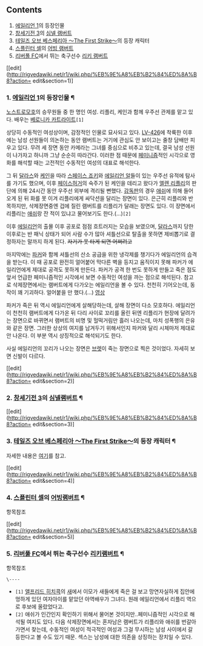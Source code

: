 ## Contents

    

1. [에일리언 1](%EC%97%90%EC%9D%BC%EB%A6%AC%EC%96%B8%201.md)의 등장인물 
2. [창세기전 3](%EC%B0%BD%EC%84%B8%EA%B8%B0%EC%A0%84%203.md)의 [심넬 램버트](%EC%8B%AC%EB%84%AC%20%EB%9E%A8%EB%B2%84%ED%8A%B8.md)
3. [테일즈 오브 베스페리아 ～The First Strike～](%ED%85%8C%EC%9D%BC%EC%A6%88%20%EC%98%A4%EB%B8%8C%20%EB%B2%A0%EC%8A%A4%ED%8E%98%EB%A6%AC%EC%95%84%20%EF%BD%9EThe%20First%20Strike%EF%BD%9E.md)의 등장 캐릭터 
4. [스플린터 셀](%EC%8A%A4%ED%94%8C%EB%A6%B0%ED%84%B0%20%EC%85%80.md)의 [어빙 램버트](%EC%96%B4%EB%B9%99%20%EB%9E%A8%EB%B2%84%ED%8A%B8.md)
5. [리버풀 FC](%EB%A6%AC%EB%B2%84%ED%92%80%20FC.md)에서 뛰는 축구선수 [리키 램버트](%EB%A6%AC%ED%82%A4%20%EB%9E%A8%EB%B2%84%ED%8A%B8.md)

[[edit](http://rigvedawiki.net/r1/wiki.php/%EB%9E%A8%EB%B2%84%ED%8A%B8?action=
edit&section=1)]

### 1. [에일리언 1](%EC%97%90%EC%9D%BC%EB%A6%AC%EC%96%B8%201.md)의 등장인물 ¶

[노스트로모호](%EB%85%B8%EC%8A%A4%ED%8A%B8%EB%A1%9C%EB%AA%A8%ED%98%B8.md)의 승무원들 중
한 명인 여성. 리플리, 케인과 함께 우주선 관제를 맡고 있다. 배우는 [베로니카 카트라이트](%EB%B2%A0%EB%A1%9C%EB%8B%88%EC%B9%B4%20%EC%B9%B4%ED%8A%B8%EB%9D%BC%EC%9D%B4%ED%8A%B8.md)`[1]`

  

상당히 수동적인 여성상이며, 감정적인 인물로 묘사되고 있다. [LV-426](LV-426.md)에 착륙한 이후에는 남성 선원들이
의논하는 동안 램버트는 거기에 관심도 안 보이고는 줄창 담배만 피우고 있다. 무려 세 장면 동안 카메라는 그녀를 중심으로 비추고 있는데,
결국 남성 선원이 나가자고 하니까 그냥 순순히 따라간다. 이러한 점 때문에
[페미니즘](%ED%8E%98%EB%AF%B8%EB%8B%88%EC%A6%98.md)적인 시각으로 영화를 해석할 때는 고전적인 수동적인
여성의 대표로 해석한다.

  

그 뒤 [달라스](%EB%8B%AC%EB%9D%BC%EC%8A%A4.md)와
[케인](%EC%BC%80%EC%9D%B8%28%EC%97%90%EC%9D%BC%EB%A6%AC%EC%96%B8%29.md)을 따라
[스페이스 죠키](%EC%8A%A4%ED%8E%98%EC%9D%B4%EC%8A%A4%20%EC%A3%A0%ED%82%A4.md)와
[에일리언 알](%EC%97%90%EC%9D%BC%EB%A6%AC%EC%96%B8%20%EC%95%8C.md)들이 있는 우주선 유적에
탐사를 가기도 했으며, 이후 [페이스허거](%ED%8E%98%EC%9D%B4%EC%8A%A4%20%ED%97%88%EA%B1%B0.md)의 숙주가 된 케인을 데리고 왔다가
[엘렌 리플리](%EC%97%98%EB%A0%8C%20%EB%A6%AC%ED%94%8C%EB%A6%AC.md)의 판단에 의해 24시간
동안 우주선 외부에 격리될 뻔했다. [감독판](%EA%B0%90%EB%8F%85%ED%8C%90.md)의 경우
[애쉬](%EC%95%A0%EC%89%AC%28%EC%97%90%EC%9D%BC%EB%A6%AC%EC%96%B8%29.md)에 의해
들어오게 된 뒤 화를 못 이겨 리플리에게 싸닥션을 달리는 장면이 있다. 은근히 리플리와 반목하지만, 삭제장면중엔 겁에 질린 램버트를 리플리가
달래는 장면도 있다. 이 장면에서 리플리는 [애쉬](%EC%95%A0%EC%89%AC.md)랑 잔 적이 있냐고 물어보기도
한다.(...)`[2]`

  

이후 [에일리언](%EC%97%90%EC%9D%BC%EB%A6%AC%EC%96%B8.md)의 출몰 이후 공포로 점점 흐트러지는 모습을
보였으며, [달라스](%EB%8B%AC%EB%9D%BC%EC%8A%A4.md)까지 당한 이후로는 반 패닉 상태가 되어 사람 수가 많아
셔틀선으로 탈출을 못하면 제비뽑기로 결정하자는 말까지 하게 된다. <del>자기가 못 타게 되면 어쩌려고</del>

  

마지막에는 [파커](%ED%8C%8C%EC%BB%A4.md)와 함께 셔틀선의 산소 공급을 위한 냉각제를 챙기다가 에일리언의 습격을
받는다. 이 때 공포로 완전히 얼어붙어 막다른 벽을 등지고 움직이지 못해 파커가 에일리언에게 제대로 공격도 못하게 만든다. 파커가 공격 한
번도 못하게 만들고 죽은 점도 앞서 언급한 페미니즘적인 시각에서 보면 수동적인 여성을 까는 점으로 해석된다. 참고로 삭제장면에서는 램버트에게
다가오는 에일리언을 볼 수 있다. 천천히 기어오는데, 동작이 꽤 기괴하다. 얼어붙을 만 했다.(...)
[영상](http://www.youtube.com/watch?v=xMyWKwyPNIQ&feature=related)

  

파커가 죽은 뒤 역시 에일리언에게 살해당하는데, 살해 장면이 다소 모호하다. 에일리언이 천천히 램버트에게 다가온 뒤 다리 사이로 꼬리를 올린
뒤엔 리플리가 현장에 달려가는 장면으로 바뀌면서 램버트의 비명 및 헐떡거림만 흘러 나오는데, 마치 성폭행의 은유와 같은 장면. 그러한 상상의
여지를 남겨두기 위해서인지 파커와 달리 시체마저 제대로 안 나온다. 이 부분 역시 상징적으로 해석되기도 한다.

  

사실 에일리언의 꼬리가 나오는 장면은 [브렛](%EB%B8%8C%EB%A0%9B.md)이 죽는 장면으로 찍은 것이었다. 자세히 보면
신발이 다르다.

  

[[edit](http://rigvedawiki.net/r1/wiki.php/%EB%9E%A8%EB%B2%84%ED%8A%B8?action=
edit&section=2)]

### 2. [창세기전 3](%EC%B0%BD%EC%84%B8%EA%B8%B0%EC%A0%84%203.md)의 [심넬램버트](%EC%8B%AC%EB%84%AC%20%EB%9E%A8%EB%B2%84%ED%8A%B8.md) ¶

  

[[edit](http://rigvedawiki.net/r1/wiki.php/%EB%9E%A8%EB%B2%84%ED%8A%B8?action=
edit&section=3)]

### 3. [테일즈 오브 베스페리아 ～The First Strike～](%ED%85%8C%EC%9D%BC%EC%A6%88%20%EC%98%A4%EB%B8%8C%20%EB%B2%A0%EC%8A%A4%ED%8E%98%EB%A6%AC%EC%95%84%20%EF%BD%9EThe%20First%20Strike%EF%BD%9E.md)의 등장 캐릭터 ¶

  

자세한 내용은 [여기](%ED%85%8C%EC%9D%BC%EC%A6%88%20%EC%98%A4%EB%B8%8C%20%EB%B2%A0%EC%8A%A4%ED%8E%98%EB%A6%AC%EC%95%84%20%EF%BD%9EThe%20First%20Strike%EF%BD%9E/%20%EA%B8%B0%ED%83%80%20%EB%93%B1%EC%9E%A5%EC%9D%B8%EB%AC%BC#s-4.md)를 참고.

  

[[edit](http://rigvedawiki.net/r1/wiki.php/%EB%9E%A8%EB%B2%84%ED%8A%B8?action=
edit&section=4)]

### 4. [스플린터 셀](%EC%8A%A4%ED%94%8C%EB%A6%B0%ED%84%B0%20%EC%85%80.md)의 [어빙램버트](%EC%96%B4%EB%B9%99%20%EB%9E%A8%EB%B2%84%ED%8A%B8.md) ¶

항목참조

  

[[edit](http://rigvedawiki.net/r1/wiki.php/%EB%9E%A8%EB%B2%84%ED%8A%B8?action=
edit&section=5)]

### 5. [리버풀 FC](%EB%A6%AC%EB%B2%84%ED%92%80%20FC.md)에서 뛰는 축구선수 [리키램버트](%EB%A6%AC%ED%82%A4%20%EB%9E%A8%EB%B2%84%ED%8A%B8.md) ¶

항목참조

`\----`

  * `[1]` [앨프리드 히치콕](%EC%95%A8%ED%94%84%EB%A6%AC%EB%93%9C%20%ED%9E%88%EC%B9%98%EC%BD%95.md)의 [새](%EC%83%88.md)에서 이모가 새들에게 죽은 걸 보고 망연자실하게 집안에 멍하게 있던 여자아이를 맡았던 아역배우가 그녀다. 원래 에일리언에서 리플리 역으로 후보에 올랐었다고.
  * `[2]` 애쉬가 인간인지 확인하기 위해서 물어본 것이지만..페미니즘적인 시각으로 해석될 여지도 있다. 다음 삭제장면에서는 혼자남은 램버트가 리플리와 애쉬를 번갈아가면서 찾는데, 수동적인 여성이 적극적인 여성과 그걸 무시하는 남성 사이에서 갈등한다고 볼 수도 있기 때문. 섹스는 남성에 대한 의존을 상징하는 장치일 수 있다.

